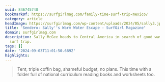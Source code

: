 ```yaml
---
uuid: 846745748
bookmarkOf: https://surfgirlmag.com/family-time-surf-trip-mexico/
category: article
headImage: https://surfgirlmag.com/wp-content/uploads/2024/05/sally3.jpg
title: 'Sendero: Sally''s Warm Water Escape - SurfGirl Magazine'
domain: surfgirlmag.com
description: Sally McGee heads to Central America in search of good waves on a family
  surf trip.
tags: []
date: '2024-09-03T11:01:50.689Z'
highlights:
---
```


> Tent, triple coffin bag, shameful budget, no plans. This time with a folder full of national curriculum reading books and worksheets too. 

